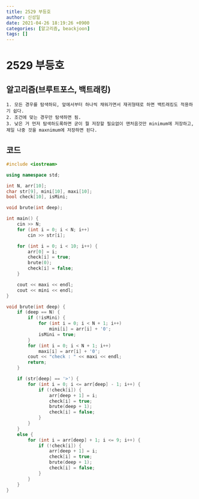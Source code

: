 ```yaml
---
title: 2529 부등호
author: 신성일
date: 2021-04-26 18:19:26 +0900
categories: [알고리즘, beackjoon]
tags: []
---
```


# 2529 부등호

## 알고리즘(브루트포스, 백트래킹)

    1. 모든 경우를 탐색하되, 앞에서부터 하나씩 채워가면서 재귀형태로 하면 백트래킹도 적용하기 쉽다.
    2. 조건에 맞는 경우만 탐색하면 됨.
    3. 낮은 거 먼저 탐색하도록하면 굳이 뭘 저장할 필요없이 맨처음것만 minimum에 저장하고, 제일 나중 것을 maxnimum에 저장하면 된다.

## 코드

```cpp
#include <iostream>

using namespace std;

int N, arr[10];
char str[9], mini[10], maxi[10];
bool check[10], isMini;

void brute(int deep);

int main() {
	cin >> N;
	for (int i = 0; i < N; i++)
		cin >> str[i];

	for (int i = 0; i < 10; i++) {
		arr[0] = i;
		check[i] = true;
		brute(0);
		check[i] = false;
	}

	cout << maxi << endl;
	cout << mini << endl;
}

void brute(int deep) {
	if (deep == N) {
		if (!isMini) {
			for (int i = 0; i < N + 1; i++)
				mini[i] = arr[i] + '0';
			isMini = true;
		}
		for (int i = 0; i < N + 1; i++)
			maxi[i] = arr[i] + '0';
		cout << "check : " << maxi << endl;
		return;
	}

	if (str[deep] == '>') {
		for (int i = 0; i <= arr[deep] - 1; i++) {
			if (!check[i]) {
				arr[deep + 1] = i;
				check[i] = true;
				brute(deep + 1);
				check[i] = false;
			}
		}
	}
	else {
		for (int i = arr[deep] + 1; i <= 9; i++) {
			if (!check[i]) {
				arr[deep + 1] = i;
				check[i] = true;
				brute(deep + 1);
				check[i] = false;
			}
		}
	}
}
```

